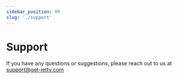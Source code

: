 ```yaml
---
sidebar_position: 99
slug: './support'
---
```


# Support

If you have any questions or suggestions, please reach out to us at [support@get-jetty.com](mailto:support@get-jetty.com)
